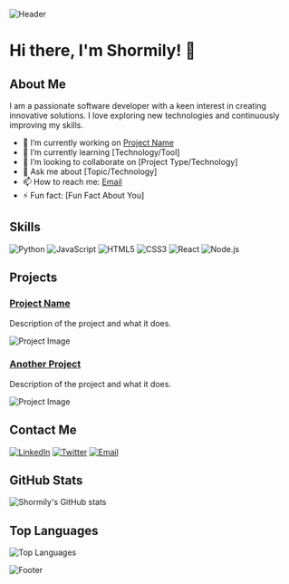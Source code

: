 ![Header](https://your-image-url/header-image.png)

# Hi there, I'm Shormily! 👋

## About Me

I am a passionate software developer with a keen interest in creating innovative solutions. I love exploring new technologies and continuously improving my skills.

- 🔭 I’m currently working on [Project Name](https://github.com/Shormily/project-name)
- 🌱 I’m currently learning [Technology/Tool]
- 👯 I’m looking to collaborate on [Project Type/Technology]
- 💬 Ask me about [Topic/Technology]
- 📫 How to reach me: [Email](mailto:youremail@example.com)
- ⚡ Fun fact: [Fun Fact About You]

## Skills

![Python](https://img.shields.io/badge/Python-3776AB?style=for-the-badge&logo=python&logoColor=white)
![JavaScript](https://img.shields.io/badge/JavaScript-F7DF1E?style=for-the-badge&logo=javascript&logoColor=black)
![HTML5](https://img.shields.io/badge/HTML5-E34F26?style=for-the-badge&logo=html5&logoColor=white)
![CSS3](https://img.shields.io/badge/CSS3-1572B6?style=for-the-badge&logo=css3&logoColor=white)
![React](https://img.shields.io/badge/React-61DAFB?style=for-the-badge&logo=react&logoColor=black)
![Node.js](https://img.shields.io/badge/Node.js-339933?style=for-the-badge&logo=nodedotjs&logoColor=white)

## Projects

### [Project Name](https://github.com/Shormily/project-name)
Description of the project and what it does.

![Project Image](https://your-image-url/project-image.png)

### [Another Project](https://github.com/Shormily/another-project)
Description of the project and what it does.

![Project Image](https://your-image-url/another-project-image.png)

## Contact Me

[![LinkedIn](https://img.shields.io/badge/LinkedIn-0077B5?style=for-the-badge&logo=linkedin&logoColor=white)](https://www.linkedin.com/in/yourlinkedinprofile)
[![Twitter](https://img.shields.io/badge/Twitter-1DA1F2?style=for-the-badge&logo=twitter&logoColor=white)](https://twitter.com/yourtwitterhandle)
[![Email](https://img.shields.io/badge/Email-D14836?style=for-the-badge&logo=gmail&logoColor=white)](mailto:youremail@example.com)

## GitHub Stats

![Shormily's GitHub stats](https://github-readme-stats.vercel.app/api?username=Shormily&show_icons=true&theme=radical)

## Top Languages

![Top Languages](https://github-readme-stats.vercel.app/api/top-langs/?username=Shormily&layout=compact&theme=radical)

![Footer](https://your-image-url/footer-image.png)
